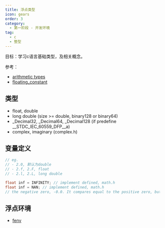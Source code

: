 ```yaml
---
title: 浮点类型
icon: gears
order: 3
category:
  - 第一阶段 - 开发环境
tag:
  - c
  - 整型
---
```


目标：学习c语言基础类型，及相关概念。

参考：
- [arithmetic types](https://en.cppreference.com/w/c/language/arithmetic_types)
- [floating_constant](https://en.cppreference.com/w/c/language/floating_constant)

## 类型
- float, double
- long double (size >= double, binary128 or binary64)
- _Decimal32, _Decimal64, _Decimal128 (if predefine __STDC_IEC_60559_DFP__a)
- complex, imaginary (complex.h)


## 变量定义
```c
// eg.
// - 2.0, 默认为double
// - 2.f, 2.F, float
// - 2.l, 2.L, long double

float inf = INFINITY; // implement defined, math.h
float inf = NAN; // implement defined, math.h
// the negative zero, -0.0. It compares equal to the positive zero, but is meaningful in some arithmetic operations, e.g. 1.0/0.0 == INFINITY, but 1.0/-0.0 == -INFINITY) 

```

## 浮点环境
- [fenv](https://zh.cppreference.com/w/c/numeric/fenv)


